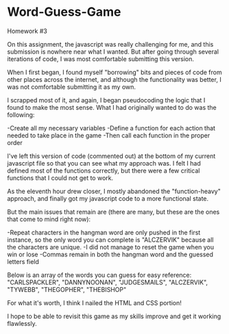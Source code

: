 # Word-Guess-Game
Homework #3

On this assignment, the javascript was really challenging for me, and this submission is nowhere near what I wanted. But after going through several iterations of code, I was most comfortable submitting this version.

When I first began, I found myself "borrowing" bits and pieces of code from other places across the internet, and although the functionality was better, I was not comfortable submitting it as my own.

I scrapped most of it, and again, I began pseudocoding the logic that I found to make the most sense. What I had originally wanted to do was the following:

-Create all my necessary variables
-Define a function for each action that needed to take place in the game
-Then call each function in the proper order

I've left this version of code (commented out) at the bottom of my current javascript file so that you can see what my approach was. I felt I had defined most of the functions correctly, but there were a few critical functions that I could not get to work.

As the eleventh hour drew closer, I mostly abandoned the "function-heavy" approach, and finally got my javascript code to a more functional state.

But the main issues that remain are (there are many, but these are the ones that come to mind right now):

-Repeat characters in the hangman word are only pushed in the first instance, so the only word you can complete is "ALCZERVIK" because all the characters are unique.
-I did not manage to reset the game when you win or lose
-Commas remain in both the hangman word and the guessed letters field

Below is an array of the words you can guess for easy reference:
"CARLSPACKLER",
"DANNYNOONAN",
"JUDGESMAILS",
"ALCZERVIK",
"TYWEBB",
"THEGOPHER",
"THEBISHOP"

For what it's worth, I think I nailed the HTML and CSS portion!

I hope to be able to revisit this game as my skills improve and get it working flawlessly.

